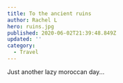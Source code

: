 ```yaml
---
title: To the ancient ruins
author: Rachel L
hero: ruins.jpg
published: 2020-06-02T21:39:48.849Z
updated: ''
category:
  - Travel
---
```


Just another lazy moroccan day...
